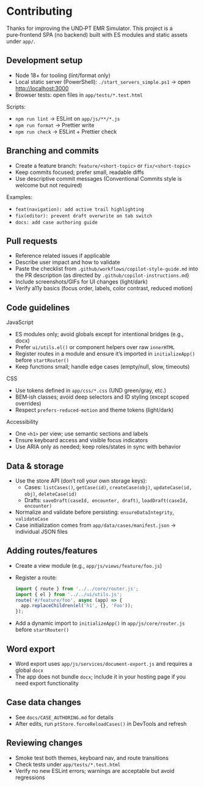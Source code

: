 # Contributing

Thanks for improving the UND‑PT EMR Simulator. This project is a pure‑frontend SPA (no backend) built with ES modules and static assets under `app/`.

## Development setup

- Node 18+ for tooling (lint/format only)
- Local static server (PowerShell): `./start_servers_simple.ps1` → open <http://localhost:3000>
- Browser tests: open files in `app/tests/*.test.html`

Scripts:

- `npm run lint` → ESLint on `app/js/**/*.js`
- `npm run format` → Prettier write
- `npm run check` → ESLint + Prettier check

## Branching and commits

- Create a feature branch: `feature/<short-topic>` or `fix/<short-topic>`
- Keep commits focused; prefer small, readable diffs
- Use descriptive commit messages (Conventional Commits style is welcome but not required)

Examples:

- `feat(navigation): add active trail highlighting`
- `fix(editor): prevent draft overwrite on tab switch`
- `docs: add case authoring guide`

## Pull requests

- Reference related issues if applicable
- Describe user impact and how to validate
- Paste the checklist from `.github/workflows/copilot-style-guide.md` into the PR description (as directed by `.github/copilot-instructions.md`)
- Include screenshots/GIFs for UI changes (light/dark)
- Verify a11y basics (focus order, labels, color contrast, reduced motion)

## Code guidelines

JavaScript

- ES modules only; avoid globals except for intentional bridges (e.g., docx)
- Prefer `ui/utils.el()` or component helpers over raw `innerHTML`
- Register routes in a module and ensure it’s imported in `initializeApp()` before `startRouter()`
- Keep functions small; handle edge cases (empty/null, slow, timeouts)

CSS

- Use tokens defined in `app/css/*.css` (UND green/gray, etc.)
- BEM‑ish classes; avoid deep selectors and ID styling (except scoped overrides)
- Respect `prefers-reduced-motion` and theme tokens (light/dark)

Accessibility

- One `<h1>` per view; use semantic sections and labels
- Ensure keyboard access and visible focus indicators
- Use ARIA only as needed; keep roles/states in sync with behavior

## Data & storage

- Use the store API (don’t roll your own storage keys):
  - Cases: `listCases()`, `getCase(id)`, `createCase(obj)`, `updateCase(id, obj)`, `deleteCase(id)`
  - Drafts: `saveDraft(caseId, encounter, draft)`, `loadDraft(caseId, encounter)`
- Normalize and validate before persisting: `ensureDataIntegrity`, `validateCase`
- Case initialization comes from `app/data/cases/manifest.json` → individual JSON files

## Adding routes/features

- Create a view module (e.g., `app/js/views/feature/foo.js`)
- Register a route:

  ```js
  import { route } from '../../core/router.js';
  import { el } from '../../ui/utils.js';
  route('#/feature/foo', async (app) => {
    app.replaceChildren(el('h1', {}, 'Foo'));
  });
  ```

- Add a dynamic import to `initializeApp()` in `app/js/core/router.js` before `startRouter()`

## Word export

- Word export uses `app/js/services/document-export.js` and requires a global `docx`
- The app does not bundle `docx`; include it in your hosting page if you need export functionality

## Case data changes

- See `docs/CASE_AUTHORING.md` for details
- After edits, run `ptStore.forceReloadCases()` in DevTools and refresh

## Reviewing changes

- Smoke test both themes, keyboard nav, and route transitions
- Check tests under `app/tests/*.test.html`
- Verify no new ESLint errors; warnings are acceptable but avoid regressions
